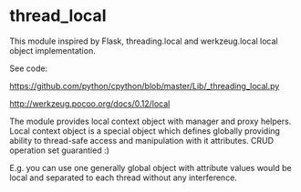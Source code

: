 # thread_local
This module inspired by Flask, threading.local and werkzeug.local local object implementation.

See code:

  <a>https://github.com/python/cpython/blob/master/Lib/_threading_local.py</a>
  
  <a>http://werkzeug.pocoo.org/docs/0.12/local</a>
 
The module provides local context object with manager and proxy helpers.
Local context object is a special object which defines globally providing
ability to thread-safe access and manipulation with it attributes.
CRUD operation set guarantied :)

E.g. you can use one generally global object with attribute values would be local
and separated to each thread without any interference.
